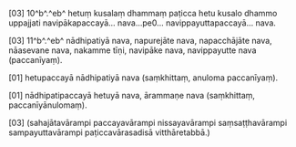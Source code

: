 [03] 10^b^.^eb^ hetuṃ kusalaṃ dhammaṃ paṭicca hetu kusalo dhammo uppajjati navipākapaccayā...  nava...pe0... navippayuttapaccayā... nava.

[03] 11^b^.^eb^ nādhipatiyā nava, napurejāte nava, napacchājāte nava, nāasevane nava, nakamme tīṇi,  navipāke nava, navippayutte nava (paccanīyaṃ).

[01] hetupaccayā nādhipatiyā nava (saṃkhittaṃ, anuloma paccanīyaṃ).

[01] nādhipatipaccayā hetuyā nava, ārammaṇe nava (saṃkhittaṃ, paccanīyānulomaṃ).

[03] (sahajātavārampi paccayavārampi nissayavārampi saṃsaṭṭhavārampi sampayuttavārampi paṭiccavārasadisā  vitthāretabbā.)